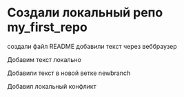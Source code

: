 ﻿# Создали локальный репо my_first_repo
создали файл README
добавили текст через веббраузер

Добавим текст локально

Добавили текст в новой ветке
newbranch

Добавил локальный конфликт
